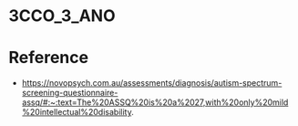 # 3CCO_3_ANO

# Reference
 - https://novopsych.com.au/assessments/diagnosis/autism-spectrum-screening-questionnaire-assq/#:~:text=The%20ASSQ%20is%20a%2027,with%20only%20mild%20intellectual%20disability.